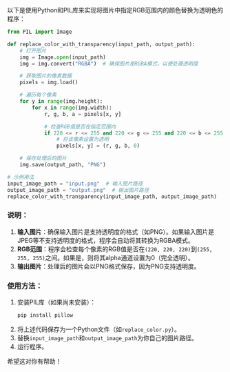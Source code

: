以下是使用Python和PIL库来实现将图片中指定RGB范围内的颜色替换为透明色的程序：

```python
from PIL import Image

def replace_color_with_transparency(input_path, output_path):
    # 打开图片
    img = Image.open(input_path)
    img = img.convert("RGBA")  # 确保图片是RGBA模式，以便处理透明度

    # 获取图片的像素数据
    pixels = img.load()

    # 遍历每个像素
    for y in range(img.height):
        for x in range(img.width):
            r, g, b, a = pixels[x, y]

            # 检查RGB值是否在指定范围内
            if 220 <= r <= 255 and 220 <= g <= 255 and 220 <= b <= 255:
                # 将该像素设置为透明
                pixels[x, y] = (r, g, b, 0)

    # 保存处理后的图片
    img.save(output_path, "PNG")

# 示例用法
input_image_path = "input.png"  # 输入图片路径
output_image_path = "output.png"  # 输出图片路径
replace_color_with_transparency(input_image_path, output_image_path)
```

### 说明：
1. **输入图片**：确保输入图片是支持透明度的格式（如PNG）。如果输入图片是JPEG等不支持透明度的格式，程序会自动将其转换为RGBA模式。
2. **RGB范围**：程序会检查每个像素的RGB值是否在`(220, 220, 220)`到`(255, 255, 255)`之间。如果是，则将其alpha通道设置为0（完全透明）。
3. **输出图片**：处理后的图片会以PNG格式保存，因为PNG支持透明度。

### 使用方法：
1. 安装PIL库（如果尚未安装）：
   ```bash
   pip install pillow
   ```
2. 将上述代码保存为一个Python文件（如`replace_color.py`）。
3. 替换`input_image_path`和`output_image_path`为你自己的图片路径。
4. 运行程序。

希望这对你有帮助！